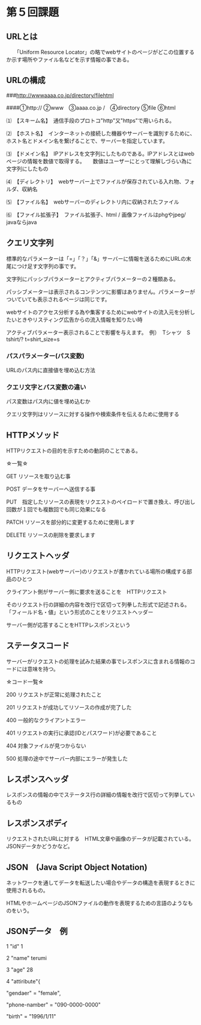 # 第５回課題

## URLとは
　　「Uniform Resource Locator」の略でwebサイトのページがどこの位置するか示す場所やファイル名などを示す情報の事である。

## URLの構成
###http://wwwaaaa.co.jp/directory/filehtml


####①http:// ②www　③aaaa.co.jp /　④directory ⑤file ⑥html

⑴　【スキーム名】　通信手段のプロトコ"http"又"https"で用いられる。

⑵　【ホスト名】　インターネットの接続した機器やサーバーを識別するために、ホスト名とドメイン名を繋げることで、サーバーを指定しています。

⑶　【ドメイン名】　IPアドレスを文字列にしたものである。IPアドレスとはwebページの情報を数値で取得する。　　数値はユーザーにとって理解しづらい為に文字列にしたもの

⑷　【ディレクトリ】　webサーバー上でファイルが保存されている入れ物、フォルダ、収納名

⑸　【ファイル名】　webサーバーのディレクトリ内に収納されたファイル

⑹　【ファイル拡張子】　ファイル拡張子、html / 画像ファイルはphgやjpeg/ javaならjava

## クエリ文字列

標準的なパラメーターは「=」「？」「&」サーバーに情報を送るためにURLの末尾につけ足す文字列の事です。

文字列にパッシブパラメーターとアクティブパラメーターの２種類ある。

パッシブメーターは表示されるコンテンツに影響はありません。パラメーターがついていても表示されるページは同じです。

webサイトのアクセス分析する為や集客するためにwebサイトの流入元を分析したいときやリスティング広告からの流入情報を知りたい時

アクティブパラメーター表示されることで影響を与えます。　例）　Tシャツ　S　tshirt/? t=shirt_size=s

### パスパラメーター(パス変数)

URLのパス内に直接値を埋め込む方法

### クエリ文字とパス変数の違い

パス変数はパス内に値を埋め込むか

クエリ文字列はリソースに対する操作や検索条件を伝えるために使用する

## HTTPメソッド
HTTPリクエストの目的を示すための動詞のことである。

☆一覧☆

GET リソースを取り込む事

POST データをサーバーへ送信する事

PUT　指定したリソースの表現をリクエストのペイロードで置き換え、呼び出し回数が１回でも複数回でも同じ効果になる

PATCH リソースを部分的に変更するために使用します

DELETE リソースの削除を要求します

## リクエストヘッダ

HTTPリクエスト(webサーバー)のリクエストが書かれている場所の構成する部品のひとつ

クライアント側がサーバー側に要求を送ることを　HTTPリクエスト

そのリクエスト行の詳細の内容を改行で区切って列拳した形式で記述される。　「フィールド名・値」という形式のことをリクエストヘッダー

サーバー側が応答することをHTTPレスポンスという

## ステータスコード

サーバーがリクエストの処理を試みた結果の事でレスポンスに含まれる情報のコードには意味を持つ。

☆コード一覧☆

200 リクエストが正常に処理されたこと

201 リクエストが成功してリソースの作成が完了した

400 一般的なクライアントエラー

401 リクエストの実行に承認(IDとパスワード)が必要であること

404 対象ファイルが見つからない

500 処理の途中でサーバー内部にエラーが発生した

## レスポンスヘッダ

レスポンスの情報の中でステータス行の詳細の情報を改行で区切って列挙しているもの

## レスポンスボディ

リクエストされたURLに対する　HTML文章や画像のデータが記載されている。JSONデータかどうかなど。

## JSON　(Java Script Object Notation) 

ネットワークを通してデータを転送したい場合やデータの構造を表現するときに使用されるもの。

HTMLやホームページのJSONファイルの動作を表現するための言語のようなものをいう。

## JSONデータ　例

1 "id" 1

2 "name" terumi

3 "age" 28

4 "attiribute"{

  "gendaer" = "female",

  "phone-namber" = "090-0000-0000"

  "birth" = "1996/1/11"
  










